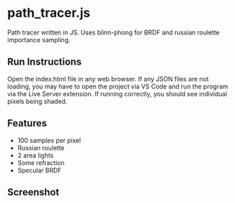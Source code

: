 # path_tracer.js
Path tracer written in JS. Uses blinn-phong for BRDF and russian roulette importance sampling.

## Run Instructions
Open the index.html file in any web browser. If any JSON files are not loading, you may have to open the project via VS Code and run the program via the Live Server extension. If running correctly, you should see individual pixels being shaded.

## Features
- 100 samples per pixel
- Russian roulette
- 2 area lights
- Some refraction
- Specular BRDF

## Screenshot
